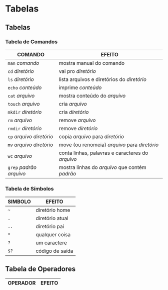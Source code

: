 # Tabelas

## Tabelas

### Tabela de Comandos

**COMANDO** | **EFEITO**
-|-
`man` *comando* | mostra manual do comando
`cd` *diretório* | vai pro *diretório*
`ls` *diretório* | lista arquivos e diretórios do *diretório*
`echo` *conteúdo* | imprime *conteúdo*
`cat` *arquivo* | mostra conteúdo do *arquivo*
`touch` *arquivo* | cria *arquivo*
`mkdir` *diretório* | cria *diretório*
`rm` *arquivo* | remove *arquivo*
`rmdir` *diretório* | remove *diretório*
`cp` *arquivo* *diretório* | copia *arquivo* para *diretório*
`mv` *arquivo* *diretório* | move (ou renomeia) *arquivo* para *diretório*
`wc` *arquivo* | conta linhas, palavras e caracteres do *arquivo*
`grep` *padrão* *arquivo* | mostra linhas do *arquivo* que contém *padrão*

### Tabela de Símbolos

**SIMBOLO** | **EFEITO**
-|-
`~` | diretório home
`.` | diretório atual
`..` | diretório pai
`*` | qualquer coisa
`?` | um caractere
`$?` | código de saída


## Tabela de Operadores

**OPERADOR** | **EFEITO**
-|-
